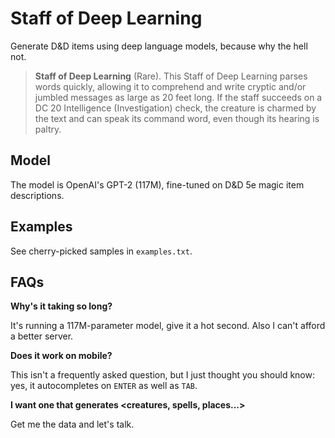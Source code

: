 # Staff of Deep Learning

Generate D&D items using deep language models, because why the hell not.

> **Staff of Deep Learning** (Rare). This Staff of Deep Learning parses words quickly, allowing it to comprehend and write cryptic and/or jumbled messages as large as 20 feet long. If the staff succeeds on a DC 20 Intelligence (Investigation) check, the creature is charmed by the text and can speak its command word, even though its hearing is paltry.

## Model

The model is OpenAI's GPT-2 (117M), fine-tuned on D&D 5e magic item descriptions.

## Examples

See cherry-picked samples in `examples.txt`.

## FAQs

**Why's it taking so long?**

It's running a 117M-parameter model, give it a hot second. Also I can't afford a better server.

**Does it work on mobile?**

This isn't a frequently asked question, but I just thought you should know: yes, it autocompletes on `ENTER` as well as `TAB`.

**I want one that generates <creatures, spells, places...>**

Get me the data and let's talk.
